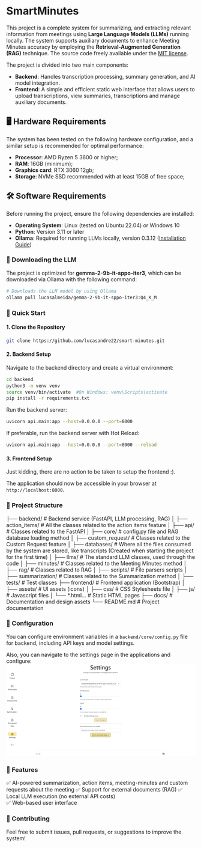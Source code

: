 # SmartMinutes

This project is a complete system for summarizing, and extracting relevant information from meetings using **Large Language Models (LLMs)** running locally. The system supports auxiliary documents to enhance Meeting Minutes accuracy by employing the **Retrieval-Augmented Generation (RAG)** technique. The source code freely available under the [MIT license](LICENSE.md).

The project is divided into two main components:
- **Backend**: Handles transcription processing, summary generation, and AI model integration.
- **Frontend**: A simple and efficient static web interface that allows users to upload transcriptions, view summaries, transcriptions and manage auxiliary documents.

## 🖥️ Hardware Requirements

The system has been tested on the following hardware configuration, and a similar setup is recommended for optimal performance:
- **Processor**: AMD Ryzen 5 3600 or higher;
- **RAM**: 16GB (minimum);
- **Graphics card**: RTX 3060 12gb;
- **Storage**: NVMe SSD recommended with at least 15GB of free space;

## 🛠️ Software Requirements 

Before running the project, ensure the following dependencies are installed: 
- **Operating System**: Linux (tested on Ubuntu 22.04) or Windows 10
- **Python**: Version 3.11 or later 
- **Ollama**: Required for running LLMs locally, version 0.3.12  ([Installation Guide](https://ollama.com/))

### 🔽 Downloading the LLM

The project is optimized for **gemma-2-9b-it-sppo-iter3**, which can be downloaded via Ollama with the following command: 

``` bash
# Downloads the LLM model by using Ollama
ollama pull lucasalmeida/gemma-2-9b-it-sppo-iter3:Q4_K_M
```

### 🚀 Quick Start
#### 1. Clone the Repository

``` bash
git clone https://github.com/lucasandre22/smart-minutes.git
```
#### 2. Backend Setup

Navigate to the backend directory and create a virtual environment:

``` bash
cd backend
python3 -m venv venv
source venv/bin/activate  #On Windows: venv\Scripts\activate
pip install -r requirements.txt
```

Run the backend server:

``` bash
uvicorn api.main:app --host=0.0.0.0 --port=8000
```

If preferable, run the backend server with Hot Reload:

``` bash
uvicorn api.main:app --host=0.0.0.0 --port=8000 --reload
```

#### 3. Frontend Setup
Just kidding, there are no action to be taken to setup the frontend :).

The application should now be accessible in your browser at `http://localhost:8000`.


### 📂 Project Structure

├── backend/            # Backend service (FastAPI, LLM processing, RAG)
│   ├── action_items/   # All the classes related to the action items feature
│   ├── api/            # Classes related to the FastAPI
│   ├── core/           # config.py file and RAG database loading method
│   ├── custom_request/ # Classes related to the Custom Request feature
│   ├── databases/      # Where all the files consumed by the system are stored, like transcripts (Created when starting the project for the first time)
│   ├── llms/           # The standard LLM classes, used through the code
│   ├── minutes/        # Classes related to the Meeting Minutes method
│   ├── rag/            # Classes related to RAG
│   ├── scripts/        # File parsers scripts
│   ├── summarization/  # Classes related to the Summarization method
│   ├── tests/          # Test classes
├── frontend/           # Frontend application (Bootstrap)
│   ├── assets/         # UI assets (icons)
│   ├── css/            # CSS Stylesheets file
│   ├── js/             # Javascript files
│   └── *.html...       # Static HTML pages
├── docs/               # Documentation and design assets
└── README.md           # Project documentation

### 🔧 Configuration

You can configure environment variables in a `backend/core/config.py` file for backend, including API keys and model settings.

Also, you can navigate to the settings page in the applications and configure:
![Settings page](assets/settings.png)

### 📌 Features

✅ AI-powered summarization, action items, meeting-minutes and custom requests about the meeting
✅ Support for external documents (RAG) 
✅ Local LLM execution (no external API costs)  
✅ Web-based user interface
### 🤝 Contributing

Feel free to submit issues, pull requests, or suggestions to improve the system!